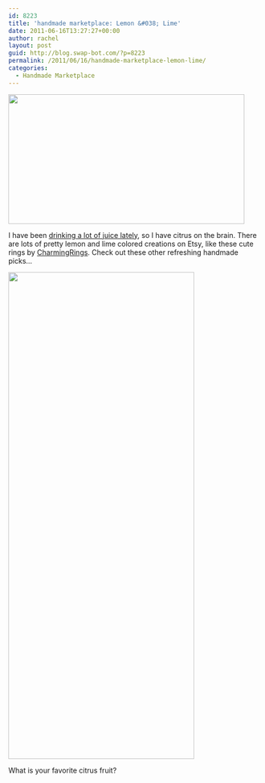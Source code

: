 ```yaml
---
id: 8223
title: 'handmade marketplace: Lemon &#038; Lime'
date: 2011-06-16T13:27:27+00:00
author: rachel
layout: post
guid: http://blog.swap-bot.com/?p=8223
permalink: /2011/06/16/handmade-marketplace-lemon-lime/
categories:
  - Handmade Marketplace
---
```

[<img src="http://blog.swap-bot.com/wp-content/uploads/2011/06/lemonlime.jpg" alt="" title="lemonlime" width="470" height="258" class="alignnone size-full wp-image-8224" />](http://www.etsy.com/shop/CharmingRings?ref=seller_info)

I have been [drinking a lot of juice lately](http://www.rljart.com/blog/?p=4139), so I have citrus on the brain. There are lots of pretty lemon and lime colored creations on Etsy, like these cute rings by [CharmingRings](http://www.etsy.com/shop/CharmingRings). Check out these other refreshing handmade picks&#8230;

<img src="http://blog.swap-bot.com/wp-content/uploads/2011/06/Screen-shot-2011-08-10-at-10.51.29-AM.png" alt="" title="LemonLimeEtsy" width="370" height="969" class="alignnone size-full wp-image-8342" />

What is your favorite citrus fruit?